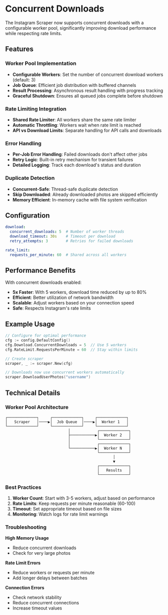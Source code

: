 # Concurrent Downloads

The Instagram Scraper now supports concurrent downloads with a configurable worker pool, significantly improving download performance while respecting rate limits.

## Features

### Worker Pool Implementation
- **Configurable Workers**: Set the number of concurrent download workers (default: 3)
- **Job Queue**: Efficient job distribution with buffered channels
- **Result Processing**: Asynchronous result handling with progress tracking
- **Graceful Shutdown**: Ensures all queued jobs complete before shutdown

### Rate Limiting Integration
- **Shared Rate Limiter**: All workers share the same rate limiter
- **Automatic Throttling**: Workers wait when rate limit is reached
- **API vs Download Limits**: Separate handling for API calls and downloads

### Error Handling
- **Per-Job Error Handling**: Failed downloads don't affect other jobs
- **Retry Logic**: Built-in retry mechanism for transient failures
- **Detailed Logging**: Track each download's status and duration

### Duplicate Detection
- **Concurrent-Safe**: Thread-safe duplicate detection
- **Skip Downloaded**: Already downloaded photos are skipped efficiently
- **Memory Efficient**: In-memory cache with file system verification

## Configuration

```yaml
download:
  concurrent_downloads: 5  # Number of worker threads
  download_timeout: 30s    # Timeout per download
  retry_attempts: 3        # Retries for failed downloads

rate_limit:
  requests_per_minute: 60  # Shared across all workers
```

## Performance Benefits

With concurrent downloads enabled:
- **5x Faster**: With 5 workers, download time reduced by up to 80%
- **Efficient**: Better utilization of network bandwidth
- **Scalable**: Adjust workers based on your connection speed
- **Safe**: Respects Instagram's rate limits

## Example Usage

```go
// Configure for optimal performance
cfg := config.DefaultConfig()
cfg.Download.ConcurrentDownloads = 5  // Use 5 workers
cfg.RateLimit.RequestsPerMinute = 60  // Stay within limits

// Create scraper
scraper, _ := scraper.New(cfg)

// Downloads now use concurrent workers automatically
scraper.DownloadUserPhotos("username")
```

## Technical Details

### Worker Pool Architecture
```
┌─────────────┐     ┌─────────────┐     ┌─────────────┐
│   Scraper   │────▶│  Job Queue  │────▶│  Worker 1   │
└─────────────┘     └─────────────┘     └─────────────┘
                            │            ┌─────────────┐
                            ├───────────▶│  Worker 2   │
                            │            └─────────────┘
                            │            ┌─────────────┐
                            └───────────▶│  Worker N   │
                                         └─────────────┘
                                                │
                                                ▼
                                         ┌─────────────┐
                                         │   Results   │
                                         └─────────────┘
```

### Best Practices

1. **Worker Count**: Start with 3-5 workers, adjust based on performance
2. **Rate Limits**: Keep requests per minute reasonable (60-100)
3. **Timeout**: Set appropriate timeout based on file sizes
4. **Monitoring**: Watch logs for rate limit warnings

### Troubleshooting

**High Memory Usage**
- Reduce concurrent downloads
- Check for very large photos

**Rate Limit Errors**
- Reduce workers or requests per minute
- Add longer delays between batches

**Connection Errors**
- Check network stability
- Reduce concurrent connections
- Increase timeout values